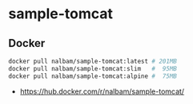 # sample-tomcat

## Docker

```bash
docker pull nalbam/sample-tomcat:latest # 201MB
docker pull nalbam/sample-tomcat:slim   #  95MB
docker pull nalbam/sample-tomcat:alpine #  75MB
```

* <https://hub.docker.com/r/nalbam/sample-tomcat/>
